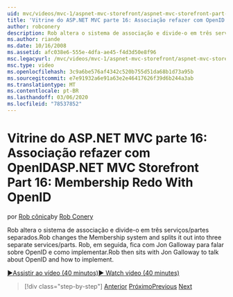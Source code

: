 ```yaml
---
uid: mvc/videos/mvc-1/aspnet-mvc-storefront/aspnet-mvc-storefront-part-16-membership-redo-with-openid
title: 'Vitrine do ASP.NET MVC parte 16: Associação refazer com OpenID | Microsoft Docs'
author: robconery
description: Rob altera o sistema de associação e divide-o em três serviços/partes separados. Rob, em seguida, fica com Jon Galloway para falar sobre OpenID e How to implementação...
ms.author: riande
ms.date: 10/16/2008
ms.assetid: afc038e6-555e-4dfa-ae45-f4d3d50e8f96
msc.legacyurl: /mvc/videos/mvc-1/aspnet-mvc-storefront/aspnet-mvc-storefront-part-16-membership-redo-with-openid
msc.type: video
ms.openlocfilehash: 3c9a6be576af4342c520b755d51da68b1d73a95b
ms.sourcegitcommit: e7e91932a6e91a63e2e46417626f39d6b244a3ab
ms.translationtype: MT
ms.contentlocale: pt-BR
ms.lasthandoff: 03/06/2020
ms.locfileid: "78537852"
---
```

# <a name="aspnet-mvc-storefront-part-16-membership-redo-with-openid"></a><span data-ttu-id="beaa4-104">Vitrine do ASP.NET MVC parte 16: Associação refazer com OpenID</span><span class="sxs-lookup"><span data-stu-id="beaa4-104">ASP.NET MVC Storefront Part 16: Membership Redo With OpenID</span></span>

<span data-ttu-id="beaa4-105">por [Rob cônica](https://github.com/robconery)</span><span class="sxs-lookup"><span data-stu-id="beaa4-105">by [Rob Conery](https://github.com/robconery)</span></span>

<span data-ttu-id="beaa4-106">Rob altera o sistema de associação e divide-o em três serviços/partes separados.</span><span class="sxs-lookup"><span data-stu-id="beaa4-106">Rob changes the Membership system and splits it out into three separate services/parts.</span></span> <span data-ttu-id="beaa4-107">Rob, em seguida, fica com Jon Galloway para falar sobre OpenID e como implementar.</span><span class="sxs-lookup"><span data-stu-id="beaa4-107">Rob then sits with Jon Galloway to talk about OpenID and how to implement.</span></span>

[<span data-ttu-id="beaa4-108">&#9654;Assistir ao vídeo (40 minutos)</span><span class="sxs-lookup"><span data-stu-id="beaa4-108">&#9654; Watch video (40 minutes)</span></span>](https://channel9.msdn.com/Blogs/ASP-NET-Site-Videos/aspnet-mvc-storefront-part-16-membership-redo-with-openid)

> [!div class="step-by-step"]
> <span data-ttu-id="beaa4-109">[Anterior](aspnet-mvc-storefront-part-15-public-code-review.md)
> [Próximo](aspnet-mvc-storefront-part-17-checkout-with-jeff-atwood.md)</span><span class="sxs-lookup"><span data-stu-id="beaa4-109">[Previous](aspnet-mvc-storefront-part-15-public-code-review.md)
[Next](aspnet-mvc-storefront-part-17-checkout-with-jeff-atwood.md)</span></span>

